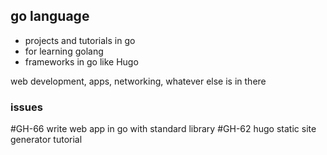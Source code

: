 ## go language
- projects and tutorials in go
- for learning golang
- frameworks in go like Hugo

web development, apps, networking, whatever else is in there

### issues
#GH-66 write web app in go with standard library
#GH-62 hugo static site generator tutorial

